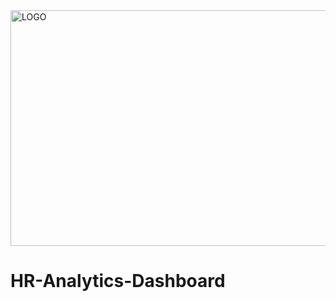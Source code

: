 <img width="1024" height="377" alt="LOGO" src="https://github.com/user-attachments/assets/79a5a9b0-81b0-43eb-aaaa-55e3a0fc6112" />


# HR-Analytics-Dashboard
